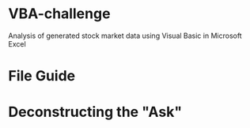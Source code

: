 # VBA-challenge
Analysis of generated stock market data using Visual Basic in Microsoft Excel

# File Guide

# Deconstructing the "Ask"